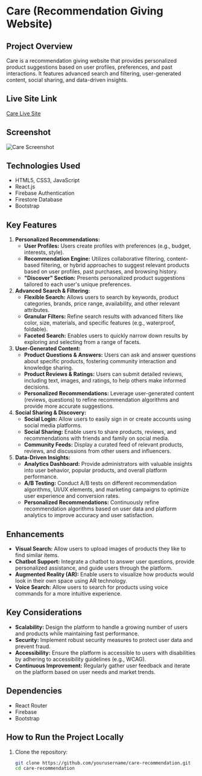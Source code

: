 # Care (Recommendation Giving Website)

## Project Overview
Care is a recommendation giving website that provides personalized product suggestions based on user profiles, preferences, and past interactions. It features advanced search and filtering, user-generated content, social sharing, and data-driven insights.

## Live Site Link
[Care Live Site](https://assignment11-f5403.web.app)

## Screenshot
![Care Screenshot](https://i.ibb.co.com/bgx1wMrZ/Screenshot-2025-02-11-014359.png)

## Technologies Used
- HTML5, CSS3, JavaScript
- React.js
- Firebase Authentication
- Firestore Database
- Bootstrap

## Key Features
1. **Personalized Recommendations:**
   - **User Profiles:** Users create profiles with preferences (e.g., budget, interests, style).
   - **Recommendation Engine:** Utilizes collaborative filtering, content-based filtering, or hybrid approaches to suggest relevant products based on user profiles, past purchases, and browsing history.
   - **"Discover" Section:** Presents personalized product suggestions tailored to each user's unique preferences.
2. **Advanced Search & Filtering:**
   - **Flexible Search:** Allows users to search by keywords, product categories, brands, price range, availability, and other relevant attributes.
   - **Granular Filters:** Refine search results with advanced filters like color, size, materials, and specific features (e.g., waterproof, foldable).
   - **Faceted Search:** Enables users to quickly narrow down results by exploring and selecting from a range of facets.
3. **User-Generated Content:**
   - **Product Questions & Answers:** Users can ask and answer questions about specific products, fostering community interaction and knowledge sharing.
   - **Product Reviews & Ratings:** Users can submit detailed reviews, including text, images, and ratings, to help others make informed decisions.
   - **Personalized Recommendations:** Leverage user-generated content (reviews, questions) to refine recommendation algorithms and provide more accurate suggestions.
4. **Social Sharing & Discovery:**
   - **Social Login:** Allow users to easily sign in or create accounts using social media platforms.
   - **Social Sharing:** Enable users to share products, reviews, and recommendations with friends and family on social media.
   - **Community Feeds:** Display a curated feed of relevant products, reviews, and discussions from other users and influencers.
5. **Data-Driven Insights:**
   - **Analytics Dashboard:** Provide administrators with valuable insights into user behavior, popular products, and overall platform performance.
   - **A/B Testing:** Conduct A/B tests on different recommendation algorithms, UI/UX elements, and marketing campaigns to optimize user experience and conversion rates.
   - **Personalized Recommendations:** Continuously refine recommendation algorithms based on user data and platform analytics to improve accuracy and user satisfaction.

## Enhancements
- **Visual Search:** Allow users to upload images of products they like to find similar items.
- **Chatbot Support:** Integrate a chatbot to answer user questions, provide personalized assistance, and guide users through the platform.
- **Augmented Reality (AR):** Enable users to visualize how products would look in their own space using AR technology.
- **Voice Search:** Allow users to search for products using voice commands for a more intuitive experience.

## Key Considerations
- **Scalability:** Design the platform to handle a growing number of users and products while maintaining fast performance.
- **Security:** Implement robust security measures to protect user data and prevent fraud.
- **Accessibility:** Ensure the platform is accessible to users with disabilities by adhering to accessibility guidelines (e.g., WCAG).
- **Continuous Improvement:** Regularly gather user feedback and iterate on the platform based on user needs and market trends.

## Dependencies
- React Router
- Firebase
- Bootstrap

## How to Run the Project Locally
1. Clone the repository:
   ```bash
   git clone https://github.com/yourusername/care-recommendation.git
   cd care-recommendation